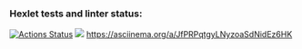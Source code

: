 ### Hexlet tests and linter status:
[![Actions Status](https://github.com/Gietteko/frontend-project-44/actions/workflows/hexlet-check.yml/badge.svg)](https://github.com/Gietteko/frontend-project-44/actions)
<a href="https://codeclimate.com/github/Gietteko/frontend-project-44/maintainability"><img src="https://api.codeclimate.com/v1/badges/c5ef590ca3e439600f34/maintainability" /></a>
https://asciinema.org/a/JfPRPqtgyLNyzoaSdNidEz6HK